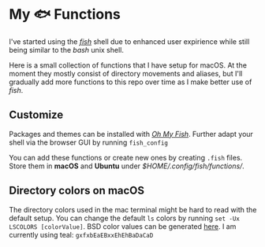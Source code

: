 #  My 🐟 Functions

I've started using the [*fish*](https://fishshell.com/) shell due to enhanced user expirience while still being similar to the *bash* unix shell.

Here is a small collection of functions that I have setup for macOS. At the moment they mostly consist of directory movements and aliases, but I'll gradually add more functions to this repo over time as I make better use of *fish*.

## Customize
Packages and themes can be installed with [*Oh My Fish*](https://github.com/oh-my-fish/oh-my-fish). Further adapt your shell via the browser GUI by running `fish_config`

You can add these functions or create new ones by creating `.fish` files. Store them in **macOS** and **Ubuntu** under _\$HOME/.config/fish/functions/_.

## Directory colors on macOS
The directory colors used in the mac terminal might be hard to read with the default setup. You can change the default `ls` colors by running `set -Ux LSCOLORS [colorValue]`. BSD color values can be generated [here](https://geoff.greer.fm/lscolors/). I am currently using teal: `gxfxbEaEBxxEhEhBaDaCaD`